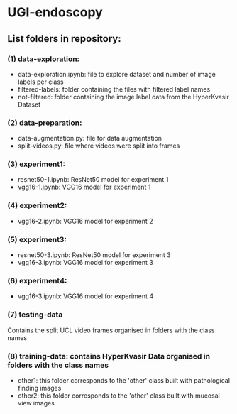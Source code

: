 # UGI-endoscopy
## List folders in repository:

### (1) data-exploration:
- data-exploration.ipynb: file to explore dataset and number of image labels per class
- filtered-labels: folder containing the files with filtered label names
- not-filtered: folder containing the image label data from the HyperKvasir Dataset

### (2) data-preparation:
- data-augmentation.py: file for data augmentation
- split-videos.py: file where videos were split into frames

### (3) experiment1:
- resnet50-1.ipynb: ResNet50 model for experiment 1
- vgg16-1.ipynb: VGG16 model for experiment 1

### (4) experiment2:
- vgg16-2.ipynb: VGG16 model for experiment 2

### (5) experiment3: 
- resnet50-3.ipynb: ResNet50 model for experiment 3
- vgg16-3.ipynb: VGG16 model for experiment 3

### (6) experiment4:
- vgg16-3.ipynb: VGG16 model for experiment 4

### (7) testing-data
Contains the split UCL video frames organised in folders with the class names

### (8) training-data: contains HyperKvasir Data organised in folders with the class names
- other1: this folder corresponds to the 'other' class built with pathological finding images
- other2: this folder corresponds to the 'other' class built with mucosal view images